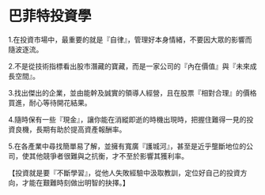 # 巴菲特投資學


1.在投資市場中，最重要的就是『自律』，管理好本身情緒，不要因大眾的影響而隨波逐流。

2.不是從技術指標看出股市潛藏的寶藏，而是一家公司的『內在價值』與『未來成長空間』。

3.找出傑出的企業，並由能幹及誠實的領導人經營，且在股票『相對合理』的價格買進，耐心等待開花結果。

4.隨時保有一些『現金』，讓你能在消縱即逝的時機出現時，把握住難得一見的投資良機，長期有助於提高資產報酬率。

5.在各產業中尋找簡單易了解，並擁有寬廣『護城河』，甚至是近乎壟斷地位的公司，使其他競爭者很難與之抗衡，才不至於影響其獲利率。

【投資就是要『不斷學習』，從他人失敗經驗中汲取教訓，定位好自己的投資方向，才能在艱難時刻做出明智的抉擇。】